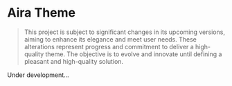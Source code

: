 # Aira Theme

> This project is subject to significant changes in its upcoming versions, aiming to enhance its elegance and meet user needs. These alterations represent progress and commitment to deliver a high-quality theme. The objective is to evolve and innovate until defining a pleasant and high-quality solution.

Under development...
